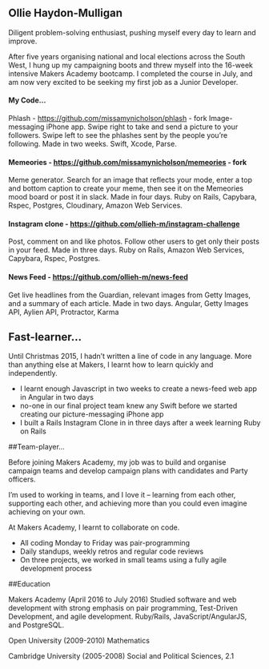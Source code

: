 ## Ollie Haydon-Mulligan

Diligent problem-solving enthusiast, pushing myself every day to learn and improve.

After five years organising national and local elections across the South West, I hung up my campaigning boots and threw myself into the 16-week intensive Makers Academy bootcamp.
I completed the course in July, and am now very excited to be seeking my first job as a Junior Developer.

#### My Code…

Phlash - https://github.com/missamynicholson/phlash - fork
Image-messaging iPhone app. Swipe right to take and send a picture to your followers. Swipe left to see the phlashes sent by the people you’re following. 
Made in two weeks.
Swift, Xcode, Parse.

#### Memeories - https://github.com/missamynicholson/memeories - fork
Meme generator. Search for an image that reflects your mode, enter a top and bottom caption to create your meme, then see it on the Memeories mood board or post it in slack. 
Made in four days.
Ruby on Rails, Capybara, Rspec, Postgres, Cloudinary, Amazon Web Services.

#### Instagram clone - https://github.com/ollieh-m/instagram-challenge
Post, comment on and like photos. Follow other users to get only their posts in your feed. 
Made in three days.
Ruby on Rails, Amazon Web Services, Capybara, Rspec, Postgres.

#### News Feed - https://github.com/ollieh-m/news-feed
Get live headlines from the Guardian, relevant images from Getty Images, and a summary of each article. 
Made in two days.
Angular, Getty Images API, Aylien API, Protractor, Karma

## Fast-learner…

Until Christmas 2015, I hadn’t written a line of code in any language. More than anything else at Makers, I learnt how to learn quickly and independently.
-	I learnt enough Javascript in two weeks to create a news-feed web app in Angular in two days
-	no-one in our final project team knew any Swift before we started creating our picture-messaging iPhone app
-	I built a Rails Instagram Clone in in three days after a week learning Ruby on Rails

##Team-player… 

Before joining Makers Academy, my job was to build and organise campaign teams and develop campaign plans with candidates and Party officers. 

I’m used to working in teams, and I love it – learning from each other, supporting each other, and achieving more than you could even imagine achieving on your own.

At Makers Academy, I learnt to collaborate on code.
-	All coding Monday to Friday was pair-programming
-	Daily standups, weekly retros and regular code reviews
-	On three projects, we worked in small teams using a fully agile development process

##Education

Makers Academy (April 2016 to July 2016)
Studied software and web development with strong emphasis on pair programming, Test-Driven Development, and agile development. 
Ruby/Rails, JavaScript/AngularJS, and PostgreSQL.

Open University (2009-2010)
Mathematics

Cambridge University (2005-2008)
Social and Political Sciences, 2.1
